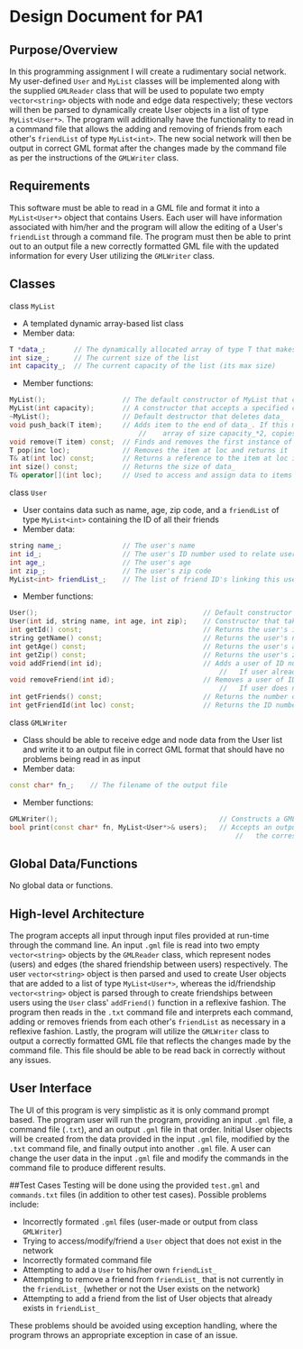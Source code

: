 # Design Document for PA1

## Purpose/Overview
In this programming assignment I will create a rudimentary social network. My user-defined `User` and `MyList` classes will be implemented along with the supplied `GMLReader` class that will be used to populate two empty `vector<string>` objects with node and edge data respectively; these vectors will then be parsed to dynamically create User objects in a list of type `MyList<User*>`. The program will additionally have the functionality to read in a command file that allows the adding and removing of friends from each other's `friendList` of type `MyList<int>`. The new social network will then be output in correct GML format after the changes made by the command file as per the instructions of the `GMLWriter` class.


## Requirements
This software must be able to read in a GML file and format it into a `MyList<User*>` object that contains Users. Each user will have information associated with him/her and the program will allow the editing of a User's `friendList` through a command file. The program must then be able to print out to an output file a new correctly formatted GML file with the updated information for every User utilizing the `GMLWriter` class.


## Classes
class `MyList`
+ A templated dynamic array-based list class
+ Member data:
```C++
T *data_;		// The dynamically allocated array of type T that makes up the list
int size_;		// The current size of the list
int capacity_;	// The current capacity of the list (its max size)
```

+ Member functions:
```C++
MyList();					// The default constructor of MyList that creates a dynamic array of size 10
MyList(int capacity);		// A constructor that accepts a specified capacity from the user and creates a dynamic array of size capacity
~MyList();					// Default destructor that deletes data_
void push_back(T item);		// Adds item to the end of data_. If this makes the array too large, the function automatically allocates a new
								// 	  array of size capacity_*2, copies all data to this new array, and deletes the old array
void remove(T item) const;	// Finds and removes the first instance of item from data_ and shifts all succeeding items in data_ down one
T pop(inc loc);				// Removes the item at loc and returns it
T& at(int loc) const;		// Returns a reference to the item at loc in data_
int size() const;			// Returns the size of data_
T& operator[](int loc);		// Used to access and assign data to items at loc
```

class `User`
+ User contains data such as name, age, zip code, and a `friendList` of type `MyList<int>` containing the ID of all their friends
+ Member data:
```C++
string name_;				// The user's name
int id_;					// The user's ID number used to relate users to each other
int age_;					// The user's age
int zip_;					// The user's zip code
MyList<int> friendList_;	// The list of friend ID's linking this user to his/her friends
```

+ Member functions:
```C++
User();											// Default constructor for User that sets id_ to 0, name_ to "", age_ to 0, and zip_ to 0
User(int id, string name, int age, int zip);	// Constructor that takes in user-defined values and sets id_, name_, age_, and zip_
int getId() const;								// Returns the user's id_ number
string getName() const; 						// Returns the user's name_
int getAge() const;								// Returns the user's age_
int getZip() const;								// Returns the user's zip_ code
void addFriend(int id);							// Adds a user of ID number id to current user's friendList_
													//   If user already exists in friendList_, throws an exception
void removeFriend(int id);						// Removes a user of ID number id from current user's friendList_
													//   If user does not exist in friendList_, throws an exception
int getFriends() const;							// Returns the number of friends this User has
int getFriendId(int loc) const;					// Returns the ID number at location loc in User's friendList
```

class `GMLWriter`
+ Class should be able to receive edge and node data from the User list and write it to an output file in correct GML format that should have no problems being read in as input
+ Member data:
```C++
const char* fn_;	// The filename of the output file
```

+ Member functions:
```C++
GMLWriter();										// Constructs a GMLWriter object that sets fn_ to "output.gml"
bool print(const char* fn, MyList<User*>& users);	// Accepts an output filename fn and a list of type MyList<User*> and prints
														//   the corresponding edge and node data in GML format
```


## Global Data/Functions
No global data or functions.

## High-level Architecture
The program accepts all input through input files provided at run-time through the command line. An input `.gml` file is read into two empty `vector<string>` objects by the `GMLReader` class, which represent nodes (users) and edges (the shared friendship between users) respectively.
The user `vector<string>` object is then parsed and used to create User objects that are added to a list of type `MyList<User*>`, whereas the id/friendship `vector<string>` object is parsed through to create friendships between users using the `User` class' `addFriend()` function in a reflexive fashion.
The program then reads in the `.txt` command file and interprets each command, adding or removes friends from each other's `friendList` as necessary in a reflexive fashion.
Lastly, the program will utilize the `GMLWriter` class to output a correctly formatted GML file that reflects the changes made by the command file. This file should be able to be read back in correctly without any issues.


## User Interface
The UI of this program is very simplistic as it is only command prompt based. The program user will run the program, providing an input `.gml` file, a command file (`.txt`), and an output `.gml` file in that order.
Initial User objects will be created from the data provided in the input `.gml` file, modified by the `.txt` command file, and finally output into another `.gml` file. A user can change the user data in the input `.gml` file and modify the commands in the command file to produce different results.


##Test Cases
Testing will be done using the provided `test.gml` and `commands.txt` files (in addition to other test cases).
Possible problems include:
+ Incorrectly formated `.gml` files (user-made or output from class `GMLWriter`)
+ Trying to access/modify/friend a `User` object that does not exist in the network
+ Incorrectly formated command file
+ Attempting to add a `User` to his/her own `friendList_`
+ Attempting to remove a friend from `friendList_` that is not currently in the `friendList_` (whether or not the User exists on the network)
+ Attempting to add a friend from the list of User objects that already exists in `friendList_`

These problems should be avoided using exception handling, where the program throws an appropriate exception in case of an issue.

